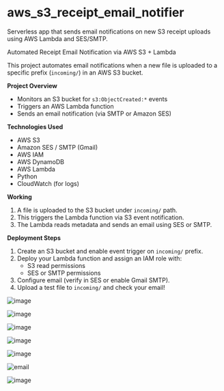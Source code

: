 # aws_s3_receipt_email_notifier
Serverless app that sends email notifications on new S3 receipt uploads using AWS Lambda and SES/SMTP.

Automated Receipt Email Notification via AWS S3 + Lambda

This project automates email notifications when a new file is uploaded to a specific prefix (`incoming/`) in an AWS S3 bucket.

**Project Overview**
- Monitors an S3 bucket for `s3:ObjectCreated:*` events
- Triggers an AWS Lambda function
- Sends an email notification (via SMTP or Amazon SES)

**Technologies Used**
- AWS S3
- Amazon SES / SMTP (Gmail)
- AWS IAM
- AWS DynamoDB
- AWS Lambda
- Python
- CloudWatch (for logs)
 
**Working**
1. A file is uploaded to the S3 bucket under `incoming/` path.
2. This triggers the Lambda function via S3 event notification.
3. The Lambda reads metadata and sends an email using SES or SMTP.

**Deployment Steps**
1. Create an S3 bucket and enable event trigger on `incoming/` prefix.
2. Deploy your Lambda function and assign an IAM role with:
   - S3 read permissions
   - SES or SMTP permissions
3. Configure email (verify in SES or enable Gmail SMTP).
4. Upload a test file to `incoming/` and check your email!

![image](https://github.com/user-attachments/assets/fbdc34c8-0fc9-4ba4-90f6-4e26e2c5294b)

![image](https://github.com/user-attachments/assets/c57a6dbc-86c4-4187-a6ee-31d4a8e361e8)

![image](https://github.com/user-attachments/assets/f6e2a9f9-6a47-4a53-8013-e978404abc89)

![image](https://github.com/user-attachments/assets/f00eaa54-e127-4722-9efb-f1120e704e72)

![image](https://github.com/user-attachments/assets/b05529a0-55d1-438c-9d2a-e916b6f90afa)

![email](https://github.com/user-attachments/assets/68b6f33a-1ebb-4603-b523-af62a5447f4e)

![image](https://github.com/user-attachments/assets/25540b45-4c6f-41ce-96ce-d219fbf9495a)










 







